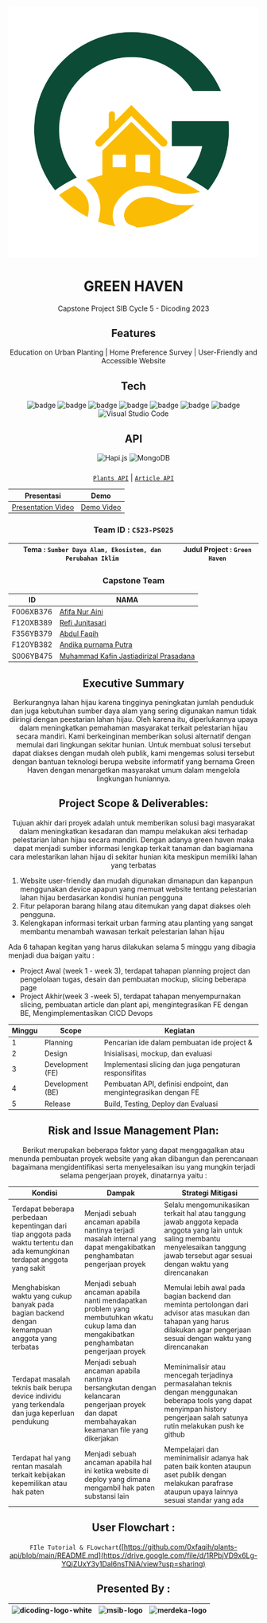 <div align="center">
  
  <a href="#"><img src="./Logo.svg" alt="icon" border="0"></a>
  
# GREEN HAVEN
Capstone Project SIB Cycle 5 - Dicoding 2023

## Features

Education on Urban Planting | Home Preference Survey | User-Friendly and Accessible Website

## Tech

![badge](https://img.shields.io/badge/Node.js-43853D?style=for-the-badge&logo=node.js&logoColor=white)
![badge](https://img.shields.io/badge/JavaScript-F7DF1E?style=for-the-badge&logo=javascript&logoColor=black)
![badge](https://img.shields.io/badge/HTML5-E34F26?style=for-the-badge&logo=html5&logoColor=white)
![badge](https://img.shields.io/badge/CSS3-1572B6?style=for-the-badge&logo=css3&logoColor=white)
![badge](https://img.shields.io/badge/Bootstrap-563D7C?style=for-the-badge&logo=bootstrap&logoColor=white)
![badge](https://img.shields.io/badge/Vercel-000000?style=for-the-badge&logo=vercel&logoColor=white)
![badge](https://img.shields.io/badge/eslint-3A33D1?style=for-the-badge&logo=eslint&logoColor=white)
![Visual Studio Code](https://img.shields.io/badge/Visual%20Studio%20Code-0078d7.svg?style=for-the-badge&logo=visual-studio-code&logoColor=white)

## API

![Hapi.js](https://img.shields.io/badge/Hapi.js-404D59?style=for-the-badge)
![MongoDB](https://img.shields.io/badge/MongoDB-%234ea94b.svg?style=for-the-badge&logo=mongodb&logoColor=white)

###

[`Plants API`](https://github.com/0xfaqih/plants-api/blob/main/README.md) |
[`Article API`](https://github.com/0xfaqih/plants-api/blob/article-api/README.md)

| Presentasi                                         | Demo                                       |
| -------------------------------------------------- | ------------------------------------------ |
| [Presentation Video](https://www.youtube.com/watch?v=RG6gJSpuZ7k) | [Demo Video](https://youtu.be/QguTzavEbrw) |

### Team ID : `C523-PS025`

| Tema : `Sumber Daya Alam, Ekosistem, dan Perubahan Iklim` | Judul Project : `Green Haven` |
| ------------------------ | --------------------------------------- |

### Capstone Team

| ID        | NAMA                                                                       |
| --------- | ------------------------------------------------------------------         |
| F006XB376 | [Afifa Nur Aini](https://github.com/Afifanra)                              |
| F120XB389 | [Refi Junitasari](https://github.com/refiijs)                              |
| F356YB379 | [Abdul Faqih](https://github.com/0xfaqih)                                  |
| F120YB382 | [Andika purnama Putra](https://github.com/AndikaPurnamaPutra)              |
| S006YB475 | [Muhammad Kafin Jastiadirizal Prasadana](https://github.com/Jastiadirizal) |

## Executive Summary

Berkurangnya lahan hijau karena tingginya peningkatan jumlah penduduk dan juga kebutuhan sumber daya alam yang sering digunakan namun tidak diiringi dengan peestarian lahan hijau. Oleh karena itu, diperlukannya upaya dalam meningkatkan pemahaman masyarakat terkait pelestarian hijau secara mandiri. Kami berkeinginan memberikan solusi alternatif dengan memulai dari lingkungan sekitar hunian. Untuk membuat solusi tersebut dapat diakses dengan mudah oleh publik, kami mengemas solusi tersebut dengan bantuan teknologi berupa website informatif yang bernama Green Haven dengan menargetkan masyarakat umum dalam mengelola lingkungan huniannya.


## Project Scope & Deliverables:

Tujuan akhir dari proyek adalah untuk memberikan solusi bagi masyarakat dalam meningkatkan kesadaran dan mampu melakukan aksi terhadap pelestarian lahan hijau secara mandiri. Dengan adanya green haven maka dapat menjadi sumber informasi lengkap terkait tanaman dan bagiamana cara melestarikan lahan hijau di sekitar hunian kita meskipun memiliki lahan yang terbatas


</div>

1. Website user-friendly dan mudah digunakan dimanapun dan kapanpun menggunakan device apapun yang memuat website tentang pelestarian lahan hijau berdasarkan kondisi hunian pengguna
2. Fitur pelaporan barang hilang atau ditemukan yang dapat diakses oleh pengguna.
3. Kelengkapan informasi terkait urban farming atau planting yang sangat membantu menambah wawasan terkait pelestarian lahan hijau


Ada 6 tahapan kegitan yang harus dilakukan selama 5 minggu yang dibagia menjadi dua baigan yaitu :
 
- Project Awal (week 1 - week 3), terdapat tahapan planning project dan pengelolaan tugas, desain dan pembuatan mockup, slicing beberapa page
- Project Akhir(week 3 -week 5), terdapat tahapan menyempurnakan slicing, pembuatan article dan plant api, mengintegrasikan FE dengan BE, Mengimplementasikan CICD Devops

<div align="center">


| Minggu | Scope             | Kegiatan                                                                |
| ------ | ------------      | -------------------------------------------------------------------     |
| 1      | Planning          | Pencarian ide dalam pembuatan ide project &                             |
| 2      | Design            | Inisialisasi, mockup, dan evaluasi                                      |
| 3      | Development (FE)  | Implementasi slicing dan juga pengaturan responsifitas                  |
| 4      | Development (BE)  | Pembuatan API, definisi endpoint, dan mengintegrasikan dengan FE        |
| 5      | Release           | Build, Testing, Deploy dan Evaluasi                                     |

## Risk and Issue Management Plan:

Berikut merupakan beberapa faktor yang dapat menggagalkan atau menunda pembuatan proyek website yang akan dibangun dan perencanaan bagaimana mengidentifikasi serta menyelesaikan isu yang mungkin terjadi selama pengerjaan proyek, dinatarnya yaitu :

| Kondisi                                    | Dampak                                                              | Strategi Mitigasi                                                   |
| ------------------------------------------ | ------------------------------------------------------------------- | ------------------------------------------------------------------- | 
| Terdapat beberapa perbedaan kepentingan dari tiap anggota pada waktu tertentu dan ada kemungkinan terdapat anggota yang sakit  | Menjadi sebuah ancaman apabila nantinya terjadi masalah internal yang dapat mengakibatkan penghambatan pengerjaan proyek | Selalu mengomunikasikan terkait hal atau tanggung jawab anggota kepada anggota yang lain untuk saling membantu menyelesaikan tanggung jawab tersebut agar sesuai dengan waktu yang direncanakan |
| Menghabiskan waktu yang cukup banyak pada bagian backend dengan kemampuan anggota yang terbatas | Menjadi sebuah ancaman apabila nanti mendapatkan problem yang membutuhkan wkatu cukup lama dan mengakibatkan penghambatan pengerjaan proyek | Memulai lebih awal pada bagian backend dan meminta pertolongan dari advisor atas masukan dan tahapan yang harus dilakukan agar pengerjaan sesuai dengan waktu yang direncanakan |
| Terdapat masalah teknis baik berupa device individu yang terkendala dan juga keperluan pendukung | Menjadi sebuah ancaman apabila nantinya bersangkutan dengan kelancaran pengerjaan proyek dan dapat membahayakan keamanan file yang dikerjakan | Meminimalisir atau mencegah terjadinya permasalahan teknis dengan menggunakan beberapa tools yang dapat menyimpan history pengerjaan salah satunya rutin melakukan push ke github |
| Terdapat hal yang rentan masalah terkait kebijakan kepemilikan atau hak paten  | Menjadi sebuah ancaman apabila hal ini ketika website di deploy yang dimana mengambil hak paten substansi lain | Mempelajari dan meminimalisir adanya hak paten baik konten ataupun aset publik dengan melakukan parafrase ataupun upaya lainnya sesuai standar yang ada |


## User Flowchart :

  `FIle Tutorial & FLowchart`([https://github.com/0xfaqih/plants-api/blob/main/README.md](https://drive.google.com/file/d/1RPbjVD9x6Lg-YQjZUxY3y1Dal6nsTNiA/view?usp=sharing) 

## Presented By :

| <img src="https://i.ibb.co/xGPVFJD/dicoding-logo-white.png" height="50" alt="dicoding-logo-white" border="0"> | <img src="https://i.ibb.co/0j74xkz/msib-logo.png" height="150" alt="msib-logo" border="0"> | <img src="https://i.ibb.co/LRVcmvB/merdeka-logo.png" height="100" alt="merdeka-logo" border="0"> |
| ------------------------------------------------------------------------------------------------------------- | ------------------------------------------------------------------------------------------ | ------------------------------------------------------------------------------------------------ |

  </div>
